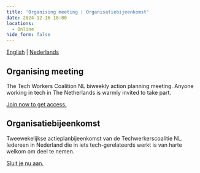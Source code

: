 ```yaml
---
title: 'Organising meeting | Organisatiebijeenkomst'
date: 2024-12-16 18:00
locations:
  - Online
hide_form: false
---
```


[English](#organising-meeting) | [Nederlands](#organisatiebijeenkomst)

## Organising meeting

The Tech Workers Coalition NL biweekly action planning meeting. Anyone working in tech in The Netherlands is warmly invited to take part.

[Join now to get access.](https://techwerkers.nl/en/join)

## Organisatiebijeenkomst

Tweewekelijkse actieplanbijeenkomst van de Techwerkerscoalitie NL. Iedereen in Nederland die in iets tech-gerelateerds werkt is van harte welkom om deel te nemen.

[Sluit je nu aan.](https://techwerkers.nl/en/join)
